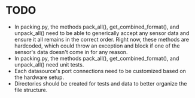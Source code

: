 # TODO
- In packing.py, the methods pack_all(), get_combined_format(), and unpack_all() need to be able to generically accept any sensor data and ensure it all remains in the correct order. Right now, these methods are hardcoded, which could throw an exception and block if one of the sensor's data doesn't come in for any reason.
- In packing.py, the methods pack_all(), get_combined_format(), and unpack_all() need unit tests.
- Each datasource's port connections need to be customized based on the hardware setup.
- Directories should be created for tests and data to better organize the file structure.
